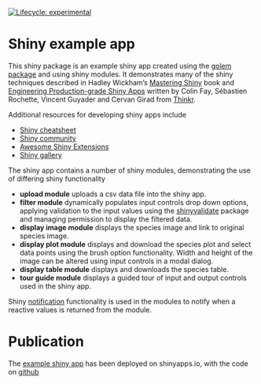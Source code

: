 
<!-- README.md is generated from README.Rmd. Please edit that file -->
<!-- badges: start -->

[![Lifecycle:
experimental](https://img.shields.io/badge/lifecycle-experimental-orange.svg)](https://lifecycle.r-lib.org/articles/stages.html#experimental)
<!-- badges: end -->

# Shiny example app

This shiny package is an example shiny app created using the [golem
package](https://github.com/ThinkR-open/golem) and using shiny modules.
It demonstrates many of the shiny techniques described in Hadley
Wickham’s [Mastering Shiny](https://mastering-shiny.org/) book and
[Engineering Production-grade Shiny
Apps](https://engineering-shiny.org/) written by Colin Fay, Sébastien
Rochette, Vincent Guyader and Cervan Girad from
[Thinkr](https://rtask.thinkr.fr/).

Additional resources for developing shiny apps include

-   [Shiny
    cheatsheet](https://shiny.rstudio.com/images/shiny-cheatsheet.pdf)
-   [Shiny community](https://community.rstudio.com/c/shiny/8)
-   [Awesome Shiny
    Extensions](https://github.com/nanxstats/awesome-shiny-extensions)
-   [Shiny gallery](https://shiny.rstudio.com/gallery/)

The shiny app contains a number of shiny modules, demonstrating the use
of differing shiny functionality

-   **upload module** uploads a csv data file into the shiny app.
-   **filter module** dynamically populates input controls drop down
    options, applying validation to the input values using the
    [shinyvalidate]((https://rstudio.github.io/shinyvalidate)) package
    and managing permission to display the filtered data.
-   **display image module** displays the species image and link to
    original species image.
-   **display plot module** displays and download the species plot and
    select data points using the brush option functionality. Width and
    height of the image can be altered using input controls in a modal
    dialog.
-   **display table module** displays and downloads the species table.
-   **tour guide module** displays a guided tour of input and output
    controls used in the shiny app.

Shiny
[notification](https://shiny.rstudio.com/articles/notifications.html)
functionality is used in the modules to notify when a reactive values is
returned from the module.

# Publication

The [example shiny app](https://gcfrench.shinyapps.io/shinystore) has
been deployed on shinyapps.io, with the code on
[github](https://github.com/gcfrench/shinystore)
